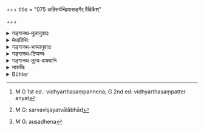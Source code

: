 +++
title = "075 अहिंसयेन्द्रियासङ्गैर् वैदिकैश्"

+++

<details><summary>गङ्गानथ-मूलानुवादः</summary>

By abstention from injuring, by the non-attachment of the senses, by the acts prescribed in the Veda, by the rigorous practising of austerities, they attain the position of That Being.—(75)
</details>

<details><summary>मेधातिथिः</summary>

इदं तु ज्ञानकर्मणोः समुच्चयान् मोक्ष इति श्लोकद्वयं ज्ञापकम् । पूर्वेण ज्ञानम् उक्तम् । अनेन कर्माण्य् उच्यन्ते । 

- <u>कानि पुनर्</u> **वैदिकानि कर्माणि** येषां फलं **तत् पदं **प्राप्नोतीत्य् उच्यते । यानि तावत् काम्यानि येषां स्वविधिवाक्ये श्रुतम् एव स्वर्गादि फलम् । तद्व्यतिरेकेण फलान्तरकल्पनायाम् अतिप्रसङ्गः । संकीर्णफलताश्रयणं वानर्थकं स्यात् । तावता च वाक्यार्थस्य समाप्तेर् विध्यनपेक्षिततत्पदप्राप्तिलक्षणफलेन कथं संबन्धः । श्रुतेनैवान्वयिना विध्यर्थसंपन्ने ऽन्यत्[^३२] विधिर् नापेक्षते । 


[^३२]:
     M G 1st ed.: vidhyarthasaṃpannena; G 2nd ed: vidhyarthasaṃpatter anyat

- <u>अत्रोच्यते</u> । अस्त्य् एवात्र वाक्यान्तरम् "यज्ञेन तद् आप्नोति" इति रहस्याधिकारे । ततश् च संयोगपृथक्त्वात् फलद्वयं युक्तम् । अतश् च सर्वेषाम् एव काम्यानाम् अविच्छिन्नफलयोगिता परमपदप्राप्त्यर्थता च न विरोत्स्यते । तत्र च यागद्वयेन प्रयोगभेदेन स्वर्गापवर्गौ भवतः । न चात्र यज्ञविशेषः श्रुतो येन नित्यानाम् एतत् फलं स्यान् न काम्यानाम् । 

- <u>अथोच्येत</u> । नित्येष्व् अश्रुतत्वात् फलावच्छेदस्याविरोधात् तद्विषयता युक्ता, न काम्येषु । तावतैव यज्ञेनेत्य् अस्य सर्वविषयत्वलाभाद्[^३३] इति चेत्, 


[^३३]:
     M G: sarvaviṣayatvālābhād

- <u>किम् अत्र</u> फलश्रवणेन । कर्तव्यतानिष्ठानि च वैदिकानि वाक्यानि । सा च कर्तव्यतान्तरेण वैदिकं फलपदं यावज्जीवादिपदैर् अवगमितेति । तत्रापि फलसंबन्धो नापेक्षित एव । कल्प्यमानो ऽधिकत्वान् नैकार्थ्यं यायात् । अतो यज्ञेनेति वाक्यम् अप्रतिष्ठमानं विविक्ते विषये सर्वं यज्ञशब्दवाच्यं नित्यं काम्यं च गोचरयति । 

- न चैतत् फलं काम्यानाम्, अपवर्गकाम इत्य् अश्रुतत्वात् । एतद् अभिप्रायम् एवोक्तम् "कामात्मता न प्रशस्ता" (म्ध् २.२) इति । महाभारते ऽपि "मा कर्मफलहेतुर् भूर् मा ते सङ्गो ऽस्त्व् अकर्मणि" (भ्ग् २.४७) इति । 

- अतश् च भेदग्राहपरिवेष्टितान्तःकरणस्य तृष्णाविद्यावतो ऽनिर्मुक्ताहंकारममकारस्याभिसंहितपरिमितफलप्राप्तिः । इतरस्य त्व् अनभिसंधायफलविशेषचोदितत्वात् कर्तव्यम् इति बुद्ध्या वर्तमानस्यापरिमितनिरतिशयानन्दरूपब्रह्मावाप्तिः ।

- न चैतच् चोदनीयम्- "एकसप्तशतं क्रतवो यावन्तो वा तेषां सर्वेषाम् अनुष्ठानस्याशक्यत्वाद् अनारम्भोपदेशता स्यात्" इति । यतो दर्शनसंपत्त्यैवात्रानुष्ठानसंपत्तिः । अत एवोक्तम् "सम्यग्दर्शनसंपन्नः" (म्ध् ६.७४) इति । सर्वे च क्रतवो दर्शनसंपादनीयाः । तथा चोक्तम् "ज्ञानेनैवापरे विप्रा यजन्ते" (म्ध् ४.२४) इति । 

- <u>अथ वा</u> यांल् लोकान् एतीत्य् अवच्छेदनिर्देशः, स्वर्गकामः पुत्रकाम इति । अतीतानादिभेदग्रहवासितान्तरात्मानो दृष्टफललोभेनासत्येनैव प्रधाने पुरुषार्थे प्रवर्तन्ते । यथा बालः पुष्ट्यर्थे औषधे[^३४] "शिखा ते वर्धिष्यते" इत्य् असत्ययैव शिखावृद्ध्या प्रवर्त्त्यत इति केचित् ।


[^३४]:
     M G: auṣadhena

- <u>अपरं</u> मतम् । नित्यान्य् अत्र कर्माण्य् अभिप्रेतानि । तान्य् अक्रियमाणानि प्रत्यवायहेतुतया प्रतिबन्धकानि । अतस् तैर् अनुष्ठीयमानैर् असति प्रतिबन्धे उक्तं **वैदिकैश् चैव कर्मभिर्** इति । यद्य् अपि तानि न मोक्षार्थतया चोदितानि ।

- **उग्रैर्** अत्यन्तं शरीरतापहेतुभिः । **तस्य** ब्रह्मणः । **पदं** स्थानं ब्रह्मलोकम् । **साधयन्ति** स्वीकुर्वन्ति । 

- <u>अथ वा</u> तदीयपदं यादृशस् तस्याधिकारः, सर्वेश्वरत्वं स्वातन्त्र्यं तद्रूपप्राप्तिर् इति यावत् ॥ ६.७५ ॥
</details>

<details><summary>गङ्गानथ-भाष्यानुवादः</summary>

These two verses are indicative of the doctrine that Liberation is attained by Knowledge and Action combined. The preceding verse spoke of
*Knowledge* and the present one speaks of *Action*.

*Question*:—“What are those acts ‘prescribed in the Veda,’ whose result
is here spoken of as the ‘attaining of the position of That Being’? As for the voluntary acts, the results of these are already mentioned in those very texts that enjoin the acts themselves; and if they were to assume results other than those, there would be carrying the matter to an absurd length; and it would give rise to the great evil that the results of the acts would become mixed up and confused. Further, since the injunctive text would have all its syntactical needs supplied by the mention of the single result, how could any connection be established between that text and the additional words that would have to be thrown in if we were to connect the acts with the further result of ‘attaining the position of That Being’? As a matter of fact, the needs of the injunction having been supplied by what is directly mentioned in the text, it does not stand in need of anything else.”

Our answer to the above is as follows:—In fact in the Esoteric Section (of the Veda) we have a distinct text to the effect that ‘one attains That by means of sacrifice.’ So that by a proper adjustment there would be both kinds of results accomplished by means of Action; and there would be nothing incongruous in all the voluntary acts leading to the more limited results, as also to the attainment of ‘the position of That Being’; as two distinct sacrifices performed at two different times would lead to two distinct results The present text moreover has not specified any particular sacrifice, which could justify the conclusion that th.e result here spoken proceeds from the *obligatory* acts, and not from the voluntary ones.

The following argument might be raised against us:—“In as much as no results have been spoken of in the Vedic texts regarding any results following from the obligatory acts, it is only right that what is mentioned in the present text should be connected with those acts, and not with the voluntary ones; because there would be no difficulty in connecting it with them; and what the Esoteric text just quoted has declared regarding ‘*sacrifice*’ leading to That would also be amply justified by this construction.”

Why should any importance be attached to the mention of results in Vedic texts? Vedic Texts are purely injunctive in their character; their function lies in laying down *what should be done*; and that a certain act *should be done* is made known to us by such terms as ‘as long as one lives’ and the like, without the help of any words speaking of results; so that (even when the result is actually mentioned) the word expressive of the result is not needed at all by the sentence; so that in cases where it is assumed (and not directly mentioned) it would be entirely superfluous, and hence could not be construed along with the injunctive text. Thus then, the conclusion is that the esoteric text quoted above speaking of ‘sacrifices’ not being capable of being restricted to any particular kind of sacrifice, must be taken as including all kinds of sacrifices, obligatory as well as voluntary.

Further, the result spoken of in the present text cannot proceed from the voluntary acts; as none of then has been enjoined as to be done by ‘one desirous of Liberation’. In fact it was with reference to this that the text declared (under 2.2) that ‘being given up to desires is not commendable’; and also in the *Mahābhārata*—‘May thy acts not be done simply with a view to results. May thou not be addicted to inaction,” (*Bhagavadgītā* 2.47).

The conclusion thus is that so long as the actor has his mind beset with notions of diversity, is under the influence of Desire and Ignorance, and is not free from the notions of ‘I’ and ‘mine’,—the results obtained by him are just the narrow ones that he had bargained for (on the strength of the Vedic texts); while the other kind of actor, who undertakes an act without reference to any results, and simply because it has been enjoined by the Veda and as such *should be done*, attains
*Brahman* Itself, which consists of the highest boundless bliss.

It will not be right to urge against this the following argument:—“There are one hundred and seventy-one sacrifices; in as much as it would be impossible for anyone to perform all these, the text would be enjoining an impossibility (if it meant *all kinds of sacrifices*)”.—Because in the present context the performance of the acts is meant to be accomplished by the attainment of *true insight* itself. The meaning is that all sacrifices are to be accomplished by the said *insight*. This is what is meant by such texts as—‘Other Brāhmaṇas offer sacrifices by means of Knowledge itself’.

Or, the particular position or region spoken of in the present text as attained (by non-injury &c.) may be taken to be just those whose special character would be determined by the man’s desires—according as he may be desirous of heaven or sons &c. &c. In fact persons who have their minds still beset with notions of such diversity as those of ‘past’, ‘present’ and so forth, are prompted by false longings, even when betaking themselves to acts leading up to the highest ends of man; just as when a child is tempted to drink a nutritious medicine by the false hope (set up before it) in the form that by drinking it it would have long hair.

Another theory on this subject is as follows:—The acts referred to in the present text are the obligatory ones. It is these whose omission is sinful, and acts as an obstacle to liberation. And it is the fact of these being properly performed, the obstacle being thereby removed, that is spoken of by the expression ‘*by the acts prescribed in the Veda*’:—even though these have not been enjoined as leading to liberation.

‘*Rigorous*’—powerfully conducive to the emaciation of the body.

‘*Of that Being*’—of Brahman.

‘*Position*’—place, region.

‘*Attain*’—Acquire.

Or, the ‘*position of that*’ may mean that character of Brahman which may be in accordance with his desire; *i.e*., being the Lord of all beings, or self-sufficiency, or the attaining of its very essence, and so forth.—(75).
</details>

<details><summary>गङ्गानथ-टिप्पन्यः</summary>

‘*Vaidikaiḥ karmabhiḥ*’—‘the compulsory acts prescribed in the Veda’ (Medhātithi, Govindarāja and Kullūka);—‘the compulsory *and occasional* acts prescribed in the Veda’ (Nārāyaṇa and Nandana).

‘*Tat padam*’—‘The region of Brahman’ (Medhātithi);—‘Union with Brahman’ (Govindarāja, Kullūka and Rāghavānanda).
</details>

<details><summary>गङ्गानथ-तुल्य-वाक्यानि</summary>

**(verses 6.74-75)  
**

See Comparative notes for [Verse 6.74].
</details>

<details><summary>भारुचिः</summary>

**अहिंसयेति** सामान्यम् अपीदं प्रव्रजितस्य विशेषसाधनम् । तद् धर्मानाम् अपि विशेषाणां निदर्शनार्थम् । एवम् **इन्द्रियसङ्गैः** ब्रह्मचारिणः, **वैदिकैश्** चाग्निहोत्रादिकर्मभिः गृहस्थस्य, **तपसश् चरणैर्** इति तापसस्य । तदैवं सर्वाश्रमेष्व् अयं ज्ञानकर्मसमुच्चयो ब्रह्मत्वप्राप्तिहेतुर् विज्ञेयः, समुच्चयविकल्पपक्षयोर् आश्रमाणाम्, न तु बाधापक्षे । प्रकरणाद् वायं प्रव्रजितस्य विज्ञानकर्मस्मुच्चयः । एवं च सति **वैदिकैश् चैव कर्मभिर्** इत्य् अत्र वेदान्तचोदिता परमात्मोपासना गृह्यते, नाग्निहोत्रादीनि कर्माणि । **तपसश् चरणैर्** इत्य् अत्रापि तद् धर्मा एवानूद्यन्ते । तथा चोपनिषत्स्व् एवाह- "तस्माद् एवंविच् छान्तो दान्त उपरतस् तितिक्षुः समाहितो भूत्वात्मन्य् एवात्मानं पश्यति" इति । न वानप्रस्थधर्माः ॥ ६.७५ ॥

एवं च सत्य् अयम् अनेन सम्यग्विज्ञानसमानभावनाकरमेण प्रसन्नतत्त्वज्ञानो वैराग्यप्रकर्षात् प्रसंख्यायेमं कायम् एव,
</details>

<details><summary>Bühler</summary>

075	By not injuring any creatures, by detaching the senses (from objects of enjoyment), by the rites prescribed in the Veda, and by rigorously practising austerities, (men) gain that state (even) in this (world).
</details>

